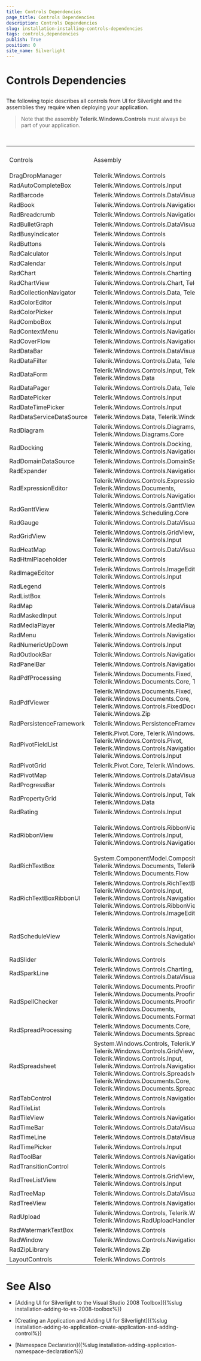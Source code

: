 ```yaml
---
title: Controls Dependencies
page_title: Controls Dependencies
description: Controls Dependencies
slug: installation-installing-controls-dependencies
tags: controls,dependencies
publish: True
position: 0
site_name: Silverlight
---
```


# Controls Dependencies



## 

The following topic describes all controls from UI for Silverlight and the assemblies they require when deploying your application.

>Note that the assembly __Telerik.Windows.Controls__ must always be part of your application.
<table> <th><tr><td>

Controls</td><td>

Assembly</td></tr></th><tr><td>DragDropManager</td><td>Telerik.Windows.Controls</td></tr><tr><td>RadAutoCompleteBox</td><td>Telerik.Windows.Controls.Input</td></tr><tr><td>RadBarcode</td><td>Telerik.Windows.Controls.DataVisualization, Telerik.Windows.Data</td></tr><tr><td>RadBook</td><td>Telerik.Windows.Controls.Navigation</td></tr><tr><td>RadBreadcrumb</td><td>Telerik.Windows.Controls.Navigation</td></tr><tr><td>RadBulletGraph</td><td>Telerik.Windows.Controls.DataVisualization, Telerik.Windows.Data</td></tr><tr><td>RadBusyIndicator</td><td>Telerik.Windows.Controls</td></tr><tr><td>RadButtons</td><td>Telerik.Windows.Controls</td></tr><tr><td>RadCalculator</td><td>Telerik.Windows.Controls.Input</td></tr><tr><td>RadCalendar</td><td>Telerik.Windows.Controls.Input</td></tr><tr><td>RadChart</td><td>Telerik.Windows.Controls.Charting</td></tr><tr><td>RadChartView</td><td>Telerik.Windows.Controls.Chart, Telerik.Windows.Data</td></tr><tr><td>RadCollectionNavigator</td><td>
			  Telerik.Windows.Controls.Data, Telerik.Windows.Data
			</td></tr><tr><td>RadColorEditor</td><td>Telerik.Windows.Controls.Input</td></tr><tr><td>RadColorPicker</td><td>Telerik.Windows.Controls.Input</td></tr><tr><td>RadComboBox</td><td>Telerik.Windows.Controls.Input</td></tr><tr><td>RadContextMenu</td><td>Telerik.Windows.Controls.Navigation</td></tr><tr><td>RadCoverFlow</td><td>Telerik.Windows.Controls.Navigation</td></tr><tr><td>RadDataBar</td><td>Telerik.Windows.Controls.DataVisualization, Telerik.Windows.Data</td></tr><tr><td>RadDataFilter</td><td>Telerik.Windows.Controls.Data, Telerik.Windows.Data</td></tr><tr><td>RadDataForm</td><td>Telerik.Windows.Controls.Input, Telerik.Windows.Controls.Data, Telerik.Windows.Data</td></tr><tr><td>RadDataPager</td><td>Telerik.Windows.Controls.Data, Telerik.Windows.Data</td></tr><tr><td>RadDatePicker</td><td>Telerik.Windows.Controls.Input</td></tr><tr><td>RadDateTimePicker</td><td>Telerik.Windows.Controls.Input</td></tr><tr><td>RadDataServiceDataSource</td><td>Telerik.Windows.Data, Telerik.Windows.Controls.DataServices</td></tr><tr><td>RadDiagram</td><td>Telerik.Windows.Controls.Diagrams, Telerik.Windows.Diagrams.Core</td></tr><tr><td>RadDocking</td><td>Telerik.Windows.Controls.Docking, Telerik.Windows.Controls.Navigation</td></tr><tr><td>RadDomainDataSource</td><td>Telerik.Windows.Controls.DomainServices, Telerik.Windows.Data</td></tr><tr><td>RadExpander</td><td>Telerik.Windows.Controls.Navigation</td></tr><tr><td>RadExpressionEditor</td><td>Telerik.Windows.Controls.Expressions, Telerik.Windows.Data, Telerik.Windows.Documents, Telerik.Windows.Controls.Navigation</td></tr><tr><td>RadGanttView</td><td>Telerik.Windows.Controls.GanttView, Telerik.Windows.Scheduling.Core</td></tr><tr><td>RadGauge</td><td>Telerik.Windows.Controls.DataVisualization, Telerik.Windows.Data</td></tr><tr><td>RadGridView</td><td>Telerik.Windows.Controls.GridView, Telerik.Windows.Data, Telerik.Windows.Controls.Input</td></tr><tr><td>RadHeatMap</td><td>Telerik.Windows.Controls.DataVisualization, Telerik.Windows.Data</td></tr><tr><td>RadHtmlPlaceholder</td><td>Telerik.Windows.Controls</td></tr><tr><td>RadImageEditor</td><td>Telerik.Windows.Controls.ImageEditor, Telerik.Windows.Controls.Input</td></tr><tr><td>RadLegend</td><td>Telerik.Windows.Controls</td></tr><tr><td>RadListBox</td><td>Telerik.Windows.Controls</td></tr><tr><td>RadMap</td><td>Telerik.Windows.Controls.DataVisualization, Telerik.Windows.Data</td></tr><tr><td>RadMaskedInput</td><td>Telerik.Windows.Controls.Input</td></tr><tr><td>RadMediaPlayer</td><td>Telerik.Windows.Controls.MediaPlayer</td></tr><tr><td>RadMenu</td><td>Telerik.Windows.Controls.Navigation</td></tr><tr><td>RadNumericUpDown</td><td>Telerik.Windows.Controls.Input</td></tr><tr><td>RadOutlookBar</td><td>Telerik.Windows.Controls.Navigation</td></tr><tr><td>RadPanelBar</td><td>Telerik.Windows.Controls.Navigation</td></tr><tr><td>RadPdfProcessing</td><td>Telerik.Windows.Documents.Fixed, Telerik.Windows.Documents.Core, Telerik.Windows.Zip</td></tr><tr><td>RadPdfViewer</td><td>Telerik.Windows.Documents.Fixed, Telerik.Windows.Documents.Core, Telerik.Windows.Controls.FixedDocumentViewers, Telerik.Windows.Zip</td></tr><tr><td>RadPersistenceFramework</td><td>Telerik.Windows.PersistenceFramework</td></tr><tr><td>RadPivotFieldList</td><td>Telerik.Pivot.Core, Telerik.Windows.Controls.PivotFieldList, Telerik.Windows.Controls.Pivot, Telerik.Windows.Controls.Navigation, Telerik.Windows.Controls.Input</td></tr><tr><td>RadPivotGrid</td><td>Telerik.Pivot.Core, Telerik.Windows.Controls.Pivot</td></tr><tr><td>RadPivotMap</td><td>Telerik.Windows.Controls.DataVisualization, Telerik.Windows.Data</td></tr><tr><td>RadProgressBar</td><td>Telerik.Windows.Controls</td></tr><tr><td>RadPropertyGrid</td><td>Telerik.Windows.Controls.Input, Telerik.Windows.Controls.Data, Telerik.Windows.Data</td></tr><tr><td>RadRating</td><td>Telerik.Windows.Controls.Input</td></tr><tr><td>RadRibbonView</td><td>

Telerik.Windows.Controls.RibbonView, Telerik.Windows.Controls.Input, Telerik.Windows.Controls.Navigation</td></tr><tr><td>RadRichTextBox</td><td>System.ComponentModel.Composition, Telerik.Windows.Data, Telerik.Windows.Documents, Telerik.Windows.Documents.Core, Telerik.Windows.Documents.Flow </td></tr><tr><td>RadRichTextBoxRibbonUI</td><td>Telerik.Windows.Controls.RichTextBoxUI, Telerik.Windows.Controls.Input, Telerik.Windows.Controls.Navigation, Telerik.Windows.Controls.RibbonView, Telerik.Windows.Controls.ImageEditor</td></tr><tr><td>RadScheduleView</td><td>

Telerik.Windows.Controls.Input, Telerik.Windows.Controls.Navigation, Telerik.Windows.Controls.ScheduleView, Telerik.Windows.Data</td></tr><tr><td>RadSlider</td><td>Telerik.Windows.Controls</td></tr><tr><td>RadSparkLine</td><td>Telerik.Windows.Controls.Charting, Telerik.Windows.Controls.DataVisualization, Telerik.Windows.Data</td></tr><tr><td>RadSpellChecker</td><td>Telerik.Windows.Documents.Proofing, Telerik.Windows.Documents.Proofing.DataGrid, Telerik.Windows.Documents.Proofing.RadGridView, Telerik.Windows.Documents, Telerik.Windows.Documents.FormatProviders.MsRichTextBoxXaml</td></tr><tr><td>RadSpreadProcessing</td><td>Telerik.Windows.Documents.Core, Telerik.Windows.Documents.Spreadsheet, Telerik.Windows.Maths</td></tr><tr><td>RadSpreadsheet</td><td>System.Windows.Controls, Telerik.Windows.Controls, Telerik.Windows.Controls.GridView, Telerik.Windows.Controls.Input, Telerik.Windows.Controls.Navigation, Telerik.Windows.Controls.Spreadsheet, Telerik.Windows.Data, Telerik.Windows.Documents.Core, Telerik.Windows.Documents.Spreadsheet, Telerik.Windows.Maths</td></tr><tr><td>RadTabControl</td><td>Telerik.Windows.Controls.Navigation</td></tr><tr><td>RadTileList</td><td>Telerik.Windows.Controls</td></tr><tr><td>RadTileView</td><td>Telerik.Windows.Controls.Navigation</td></tr><tr><td>RadTimeBar</td><td>Telerik.Windows.Controls.DataVisualization, Telerik.Windows.Data</td></tr><tr><td>RadTimeLine</td><td>Telerik.Windows.Controls.DataVisualization, Telerik.Windows.Data</td></tr><tr><td>RadTimePicker</td><td>Telerik.Windows.Controls.Input</td></tr><tr><td>RadToolBar</td><td>Telerik.Windows.Controls.Navigation</td></tr><tr><td>RadTransitionControl</td><td>Telerik.Windows.Controls</td></tr><tr><td>RadTreeListView</td><td>Telerik.Windows.Controls.GridView, Telerik.Windows.Data, Telerik.Windows.Controls.Input</td></tr><tr><td>RadTreeMap</td><td>Telerik.Windows.Controls.DataVisualization, Telerik.Windows.Data</td></tr><tr><td>RadTreeView</td><td>Telerik.Windows.Controls.Navigation</td></tr><tr><td>RadUpload</td><td>Telerik.Windows.Controls, Telerik.Windows.Controls.Input and Telerik.Windows.RadUploadHandler on the server-side</td></tr><tr><td>RadWatermarkTextBox</td><td>Telerik.Windows.Controls</td></tr><tr><td>RadWindow</td><td>Telerik.Windows.Controls.Navigation</td></tr><tr><td>RadZipLibrary</td><td>Telerik.Windows.Zip</td></tr><tr><td>LayoutControls</td><td>Telerik.Windows.Controls</td></tr></table>



# See Also

 * [Adding UI for Silverlight to the Visual Studio 2008 Toolbox]({%slug installation-adding-to-vs-2008-toolbox%})

 * [Creating an Application and Adding UI for Silverlight]({%slug installation-adding-to-application-create-application-and-adding-control%})

 * [Namespace Declaration]({%slug installation-adding-application-namespace-declaration%})
